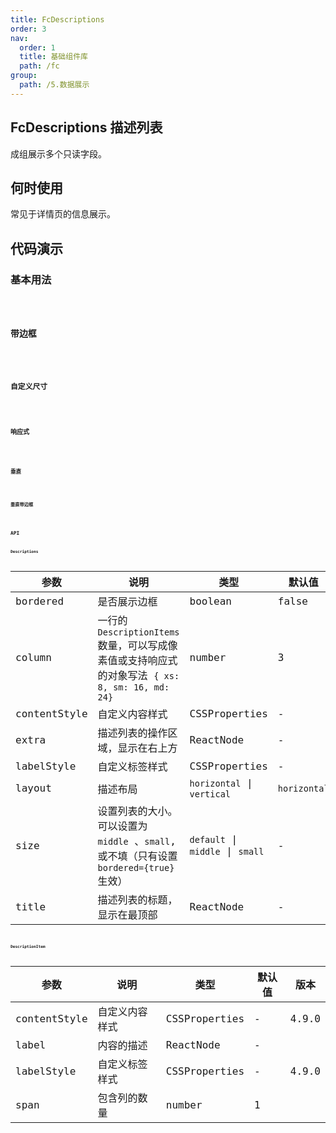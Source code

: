 ```yaml
---
title: FcDescriptions
order: 3
nav:
  order: 1
  title: 基础组件库
  path: /fc
group:
  path: /5.数据展示
---
```


## FcDescriptions 描述列表

成组展示多个只读字段。

## 何时使用

常见于详情页的信息展示。

## 代码演示

### 基本用法
<code src="./demo/base01.tsx" />

### 带边框
<code src="./demo/base02.tsx" />

### 自定义尺寸
<code src="./demo/base03.tsx" />

### 响应式
<code src="./demo/base04.tsx" />

### 垂直
<code src="./demo/base05.tsx" />

### 垂直带边框
<code src="./demo/base06.tsx" />

## API

### Descriptions

| 参数 | 说明 | 类型 | 默认值 | 版本 |
| --- | --- | --- | --- | --- |
| bordered | 是否展示边框 | boolean | false |  |
| column | 一行的 `DescriptionItems` 数量，可以写成像素值或支持响应式的对象写法 `{ xs: 8, sm: 16, md: 24}` | number | 3 |  |
| contentStyle | 自定义内容样式 | CSSProperties | - | 4.10.0 |
| extra | 描述列表的操作区域，显示在右上方 | ReactNode | - | 4.5.0 |
| labelStyle | 自定义标签样式 | CSSProperties | - | 4.10.0 |
| layout | 描述布局 | `horizontal` \| `vertical` | `horizontal` |  |
| size | 设置列表的大小。可以设置为 `middle` 、`small`, 或不填（只有设置 `bordered={true}` 生效） | `default` \| `middle` \| `small` | - |  |
| title | 描述列表的标题，显示在最顶部 | ReactNode | - |  |

### DescriptionItem

| 参数 | 说明 | 类型 | 默认值 | 版本 |
| --- | --- | --- | --- | --- |
| contentStyle | 自定义内容样式 | CSSProperties | - | 4.9.0 |
| label | 内容的描述 | ReactNode | - |  |
| labelStyle | 自定义标签样式 | CSSProperties | - | 4.9.0 |
| span | 包含列的数量 | number | 1 |  |